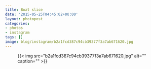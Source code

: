 ```yaml
---
title: Boat slice
date: '2015-05-25T04:45:02+00:00'
layout: photopost
categories:
- photos
- instagram
tags: []
image: blog/instagram/b2a1fcd387c94cb39377f3a7ab671620.jpg
---
```


<figure class="photo photo--square">
  {{< img src="b2a1fcd387c94cb39377f3a7ab671620.jpg" alt="" caption="" >}}

</figure>



